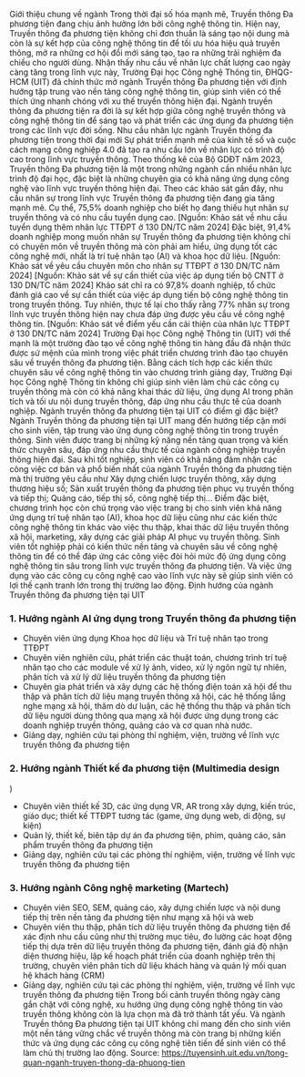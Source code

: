 Giới thiệu chung về ngành
Trong thời đại số hóa mạnh mẽ, Truyền thông Đa phương tiện đang chịu ảnh hưởng lớn bởi công nghệ thông tin. Hiện nay, Truyền thông đa phương tiện không chỉ đơn thuần là sáng tạo nội dung mà còn là sự kết hợp của công nghệ thông tin để tối ưu hóa hiệu quả truyền thông, mở ra những cơ hội đổi mới sáng tạo, tạo ra những trải nghiệm đa chiều cho người dùng.
Nhận thấy nhu cầu về nhân lực chất lượng cao ngày càng tăng trong lĩnh vực này, Trường Đại học Công nghệ Thông tin, ĐHQG-HCM (UIT) đã chính thức mở ngành Truyền thông Đa phương tiện với định hướng tập trung vào nền tảng công nghệ thông tin, giúp sinh viên có thể thích ứng nhanh chóng với xu thế truyền thông hiện đại. Ngành truyền thông đa phương tiện ra đời là sự kết hợp giữa công nghệ truyền thông và công nghệ thông tin để sáng tạo và phát triển các ứng dụng đa phương tiện trong các lĩnh vực đời sống.
Nhu cầu nhân lực ngành Truyền thông đa phương tiện trong thời đại mới
Sự phát triển mạnh mẽ của kinh tế số và cuộc cách mạng công nghiệp 4.0 đã tạo ra nhu cầu lớn về nhân lực có trình độ cao trong lĩnh vực truyền thông. Theo thống kê của Bộ GDĐT năm 2023, Truyền thông Đa phương tiện là một trong những ngành cần nhiều nhân lực trình độ đại học, đặc biệt là những chuyên gia có khả năng ứng dụng công nghệ vào lĩnh vực truyền thông hiện đại.
Theo các khảo sát gần đây, nhu cầu nhân sự trong lĩnh vực Truyền thông đa phương tiện đang gia tăng mạnh mẽ. Cụ thể, 75,5% doanh nghiệp cho biết họ đang thiếu hụt nhân sự truyền thông và có nhu cầu tuyển dụng cao.
[Nguồn: Khảo sát về nhu cầu tuyển dụng thêm nhân lực TTĐPT ở 130 DN/TC năm 2024]
Đặc biệt, 91,4% doanh nghiệp mong muốn nhân sự Truyền thông đa phương tiện không chỉ có chuyên môn về truyền thông mà còn phải am hiểu, ứng dụng tốt các công nghệ mới, nhất là trí tuệ nhân tạo (AI) và khoa học dữ liệu.
[Nguồn: Khảo sát về yêu cầu chuyên môn cho nhân sự TTĐPT ở 130 DN/TC năm 2024]
[Nguồn: Khảo sát về sự cần thiết của việc áp dụng tiến bộ CNTT ở 130 DN/TC năm 2024]
Khảo sát chỉ ra có 97,8% doanh nghiệp, tổ chức đánh giá cao về sự cần thiết của việc áp dụng tiến bộ công nghệ thông tin trong truyền thông. Tuy nhiên, thực tế lại cho thấy rằng 77% nhân sự trong lĩnh vực truyền thông hiện nay chưa đáp ứng được yêu cầu về công nghệ thông tin.
[Nguồn: Khảo sát về điểm yếu cần cải thiện của nhân lực TTĐPT ở 130 DN/TC năm 2024]
Trường Đại học Công nghệ Thông tin (UIT) với thế mạnh là một trường đào tạo về công nghệ thông tin hàng đầu đã nhận thức được sứ mệnh của mình trong việc phát triển chương trình đào tạo chuyên sâu về truyền thông đa phương tiện. Bằng cách tích hợp các kiến thức chuyên sâu về công nghệ thông tin vào chương trình giảng dạy, Trường Đại học Công nghệ Thông tin không chỉ giúp sinh viên làm chủ các công cụ truyền thông mà còn có khả năng khai thác dữ liệu, ứng dụng AI trong phân tích và tối ưu nội dung truyền thông, đáp ứng nhu cầu thực tế của doanh nghiệp.
Ngành truyền thông đa phương tiện tại UIT có điểm gì đặc biệt?
Ngành Truyền thông đa phương tiện tại UIT mang đến hướng tiếp cận mới cho sinh viên, tập trung vào ứng dụng công nghệ thông tin trong truyền thông. Sinh viên được trang bị những kỹ năng nền tảng quan trọng và kiến thức chuyên sâu, đáp ứng nhu cầu thực tế của ngành công nghiệp truyền thông hiện đại. Sau khi tốt nghiệp, sinh viên có khả năng đảm nhận các công việc cơ bản và phổ biến nhất của ngành Truyền thông đa phương tiện mà thị trường yêu cầu như Xây dựng chiến lược truyền thông, xây dựng thương hiệu số; Sản xuất truyền thông đa phương tiện phục vụ truyền thống và tiếp thị; Quảng cáo, tiếp thị số, công nghệ tiếp thị…
Điểm đặc biệt,
chương trình học còn chú trọng vào việc trang bị cho sinh viên khả năng ứng dụng trí tuệ nhân tạo (AI), khoa học dữ liệu cũng như các kiến thức công nghệ thông tin khác vào việc thu thập, khai thác dữ liệu truyền thông xã hội, marketing, xây dựng các giải pháp AI phục vụ truyền thông.
Sinh viên tốt nghiệp phải có kiến thức nền tảng và chuyên sâu về công nghệ thông tin để có thể đáp ứng các công việc đòi hỏi mức độ ứng dụng công nghệ thông tin sâu trong lĩnh vực truyền thông đa phương tiện. Và việc ứng dụng vào các công cụ công nghệ cao vào lĩnh vực này sẽ giúp sinh viên có lợi thế cạnh tranh lớn trong thị trường lao động.
Định hướng của ngành Truyền thông đa phương tiện tại UIT
### 1. Hướng ngành AI ứng dụng trong Truyền thông đa phương tiện
- Chuyên viên ứng dụng Khoa học dữ liệu và Trí tuệ nhân tạo trong TTĐPT
- Chuyên viên nghiên cứu, phát triển các thuật toán, chương trình trí tuệ nhân tạo cho các module về xử lý ảnh, video, xử lý ngôn ngữ tự nhiên, phân tích và xử lý dữ liệu truyền thông đa phương tiện
- Chuyên gia phát triển và xây dựng các hệ thống điện toán xã hội để thu thập và phân tích dữ liệu mạng truyền thông xã hội, các hệ thống lắng nghe mạng xã hội, thăm dò dư luận, các hệ thống thu thập và phân tích dữ liệu người dùng thông qua mạng xã hội được ứng dụng trong các doanh nghiệp truyền thông, quảng cáo và cơ quan nhà nước.
- Giảng dạy, nghiên cứu tại phòng thí nghiệm, viện, trường về lĩnh vực truyền thông đa phương tiện
### 2. Hướng ngành Thiết kế đa phương tiện (Multimedia design
)
- Chuyên viên thiết kế 3D, các ứng dụng VR, AR trong xây dựng, kiến trúc, giáo dục; thiết kế TTĐPT tương tác (game, ứng dụng web, di động, sự kiện)
- Quản lý, thiết kế, biên tập dự án đa phương tiện, phim, quảng cáo, sản phẩm truyền thông đa phương tiện
- Giảng dạy, nghiên cứu tại các phòng thí nghiệm, viện, trường về lĩnh vực truyền thông đa phương tiện
### 3. Hướng ngành Công nghệ marketing (Martech)
- Chuyên viên SEO, SEM, quảng cáo, xây dựng chiến lược và nội dung tiếp thị trên nền tảng đa phương tiện như mạng xã hội và web
- Chuyên viên thu thập, phân tích dữ liệu truyền thông đa phương tiện để xác định nhu cầu cũng như thị trường mục tiêu, đo lường các hoạt động tiếp thị dựa trên dữ liệu truyền thông đa phương tiện, đánh giá độ nhận diện thương hiệu, lập kế hoạch phát triển của doanh nghiệp trên thị trường, chuyên viên phân tích dữ liệu khách hàng và quản lý mối quan hệ khách hàng (CRM)
- Giảng dạy, nghiên cứu tại các phòng thí nghiệm, viện, trường về lĩnh vực truyền thông đa phương tiện
Trong bối cảnh truyền thông ngày càng gắn chặt với công nghệ, xu hướng ứng dụng công nghệ thông tin vào truyền thông không còn là lựa chọn mà đã trở thành tất yếu. Và ngành Truyền thông Đa phương tiện tại UIT không chỉ mang đến cho sinh viên một nền tảng vững chắc về truyền thông mà còn trang bị những kiến thức và ứng dụng các công cụ công nghệ tiên tiến để sinh viên có thể làm chủ thị trường lao động.
Source: https://tuyensinh.uit.edu.vn/tong-quan-nganh-truyen-thong-da-phuong-tien